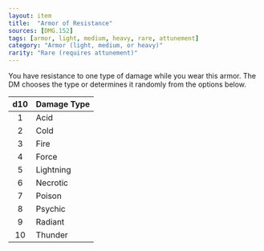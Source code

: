 ```yaml
---
layout: item
title:  "Armor of Resistance"
sources: [DMG.152]
tags: [armor, light, medium, heavy, rare, attunement]
category: "Armor (light, medium, or heavy)"
rarity: "Rare (requires attunement)"
---
```


You have resistance to one type of damage while you wear this armor. The DM chooses the type or determines it randomly from the options below.

d10 | Damage Type
:-: | ---
1   | Acid
2   | Cold
3   | Fire
4   | Force
5   | Lightning
6   | Necrotic
7   | Poison
8   | Psychic
9   | Radiant
10  | Thunder